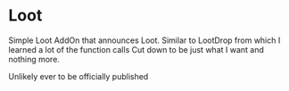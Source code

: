 Loot
====

Simple Loot AddOn that announces Loot.
Similar to LootDrop from which I learned a lot of the function calls
Cut down to be just what I want and nothing more. 

Unlikely ever to be officially published

